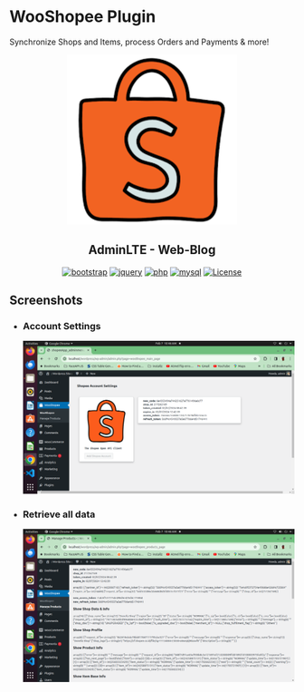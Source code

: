 # WooShopee Plugin
 Synchronize Shops and Items, process Orders and Payments & more!


<p align="center"><img src="/wooshopee-plugin/images/shopee_logo.png" alt="ninja-logo" height="300px" alt="AdminLTE - Web BLog"></p>

<h2 align="center">AdminLTE - Web-Blog</h1>
<div align="center">

[![bootstrap](https://img.shields.io/badge/Bootstrap-4.6-informational.svg?logo=bootstrap&logoColor=white)](https://getbootstrap.com)
[![jquery](https://img.shields.io/badge/jQuery-3.6.0-brightgreen.svg?logo=jquery&logoColor=white)](https://jquery.com)
[![php](https://img.shields.io/badge/php-7.2-critical.svg?logo=php&logoColor=white)](https://www.php.net)
[![mysql](https://img.shields.io/badge/mysql-8.0-blue.svg?logo=mysql&logoColor=white)](https://www.mysql.com)
[![License](https://img.shields.io/github/license/arduino-uno/talif-blog)](LICENSE.md)

</div>

## Screenshots
* ### Account Settings
  ![shopee-account](https://raw.githubusercontent.com/arduino-uno/WooShopee-Plugin/main/screenshots/Screenshot1.png)

* ### Retrieve all data
  ![shopee-tables](https://raw.githubusercontent.com/arduino-uno/WooShopee-Plugin/main/screenshots/Screenshot2.png)
